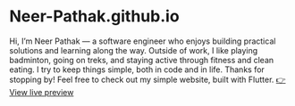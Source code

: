 # Neer-Pathak.github.io

Hi, I’m Neer Pathak — a software engineer who enjoys building practical solutions and learning along the way. Outside of work, I like playing badminton, going on treks, and staying active through fitness and clean eating. I try to keep things simple, both in code and in life.
Thanks for stopping by! Feel free to check out my simple website, built with Flutter.
[👉 View live preview](https://neer-pathak.github.io/#/startup-view)
